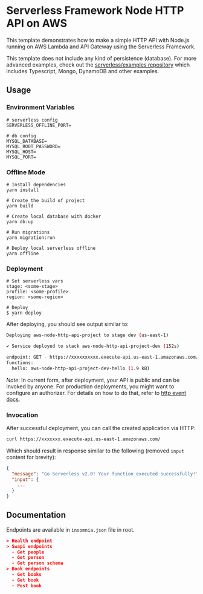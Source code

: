 <!--
title: 'AWS HTTP Endpoint example in NodeJS'
description: 'This template shows an HTTP API with Node.js running on AWS Lambda and API Gateway using the Serverless Framework.'
layout: Doc
framework: v3
platform: AWS
language: nodeJS
authorLink: 'https://github.com/serverless'
authorName: 'Serverless, inc.'
authorAvatar: 'https://avatars1.githubusercontent.com/u/13742415?s=200&v=4'
-->

# Serverless Framework Node HTTP API on AWS

This template demonstrates how to make a simple HTTP API with Node.js running on AWS Lambda and API Gateway using the Serverless Framework.

This template does not include any kind of persistence (database). For more advanced examples, check out the [serverless/examples repository](https://github.com/serverless/examples/) which includes Typescript, Mongo, DynamoDB and other examples.

## Usage

### Environment Variables

```dotenv
# serverless config
SERVERLESS_OFFLINE_PORT=

# db config
MYSQL_DATABASE=
MYSQL_ROOT_PASSWORD=
MYSQL_HOST=
MYSQL_PORT=
```

### Offline Mode

```
# Install dependencies
yarn install 

# Create the build of project
yarn build

# Create local database with docker
yarn db:up

# Run migrations
yarn migration:run

# Deploy local serverless offline
yarn offline
```

### Deployment

```
# Set serverless vars
stage: <some-stage>
profile: <some-profile>
region: <some-region>

# Deploy
$ yarn deploy
```

After deploying, you should see output similar to:

```bash
Deploying aws-node-http-api-project to stage dev (us-east-1)

✔ Service deployed to stack aws-node-http-api-project-dev (152s)

endpoint: GET - https://xxxxxxxxxx.execute-api.us-east-1.amazonaws.com/
functions:
  hello: aws-node-http-api-project-dev-hello (1.9 kB)
```

_Note_: In current form, after deployment, your API is public and can be invoked by anyone. For production deployments, you might want to configure an authorizer. For details on how to do that, refer to [http event docs](https://www.serverless.com/framework/docs/providers/aws/events/apigateway/).

### Invocation

After successful deployment, you can call the created application via HTTP:

```bash
curl https://xxxxxxx.execute-api.us-east-1.amazonaws.com/
```

Which should result in response similar to the following (removed `input` content for brevity):

```json
{
  "message": "Go Serverless v2.0! Your function executed successfully!",
  "input": {
    ...
  }
}
```

## Documentation

Endpoints are available in `insomnia.json` file in root.

```json
> Health endpoint
> Swapi endpoints
  - Get people
  - Get person
  - Get person schema
> Book endpoints
  - Get books
  - Get book
  - Post book
```
